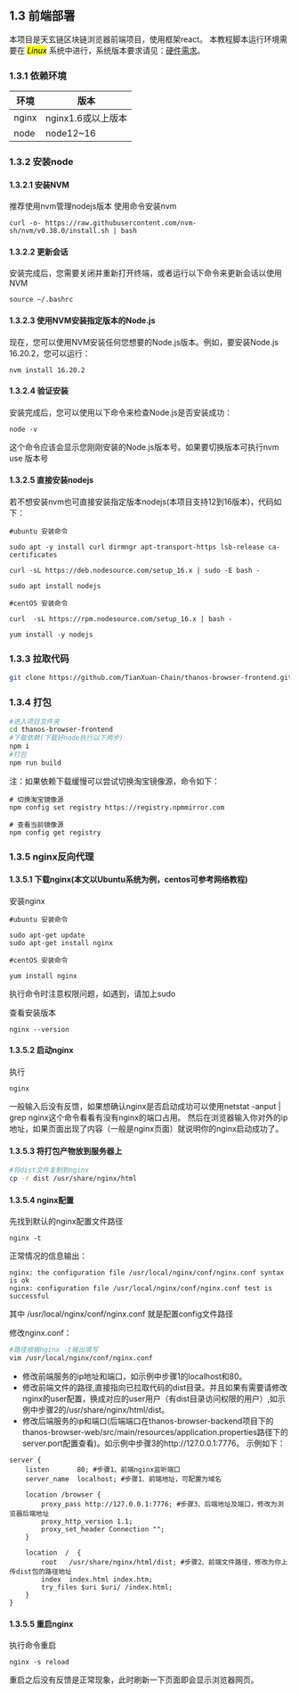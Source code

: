 ## 1.3 前端部署
本项目是天玄链区块链浏览器前端项目，使用框架react。
本教程脚本运行环境需要在 <mark>*Linux*</mark> 系统中进行，系统版本要求请见：[硬件需求](../../quick-start/depoly-tianxaun-chain/hardware-requirement.md)。

### 1.3.1 依赖环境

| 环境 | 版本|
| --- | --- |
| nginx |nginx1.6或以上版本  |
| node |node12~16  |

### 1.3.2 安装node
#### 1.3.2.1 安装NVM
推荐使用nvm管理nodejs版本
使用命令安装nvm

```
curl -o- https://raw.githubusercontent.com/nvm-sh/nvm/v0.38.0/install.sh | bash
```

#### 1.3.2.2 更新会话
安装完成后，您需要关闭并重新打开终端，或者运行以下命令来更新会话以使用NVM
```
source ~/.bashrc
```
#### 1.3.2.3 使用NVM安装指定版本的Node.js
现在，您可以使用NVM安装任何您想要的Node.js版本。例如，要安装Node.js 16.20.2，您可以运行：
```
nvm install 16.20.2
```
#### 1.3.2.4 验证安装
安装完成后，您可以使用以下命令来检查Node.js是否安装成功：
```
node -v
```
这个命令应该会显示您刚刚安装的Node.js版本号。如果要切换版本可执行nvm use 版本号

#### 1.3.2.5 直接安装nodejs
若不想安装nvm也可直接安装指定版本nodejs(本项目支持12到16版本)，代码如下：

```
#ubuntu 安装命令

sudo apt -y install curl dirmngr apt-transport-https lsb-release ca-certificates

curl -sL https://deb.nodesource.com/setup_16.x | sudo -E bash -

sudo apt install nodejs

#centOS 安装命令

curl  -sL https://rpm.nodesource.com/setup_16.x | bash -

yum install -y nodejs
```

### 1.3.3 拉取代码

```sh
git clone https://github.com/TianXuan-Chain/thanos-browser-frontend.git
```

### 1.3.4 打包

```sh
#进入项目文件夹
cd thanos-browser-frontend
#下载依赖(下载好node执行以下两步)
npm i
#打包
npm run build
```

注：如果依赖下载缓慢可以尝试切换淘宝镜像源，命令如下：
```
# 切换淘宝镜像源
npm config set registry https://registry.npmmirror.com

# 查看当前镜像源
npm config get registry

```

### 1.3.5 nginx反向代理
#### 1.3.5.1 下载nginx(本文以Ubuntu系统为例，centos可参考网络教程)

安装nginx

```
#ubuntu 安装命令

sudo apt-get update
sudo apt-get install nginx

#centOS 安装命令

yum install nginx
```

执行命令时注意权限问题，如遇到，请加上sudo

查看安装版本

```
nginx --version
```

#### 1.3.5.2 启动nginx

执行
```
nginx
```
一般输入后没有反馈，如果想确认nginx是否启动成功可以使用netstat -anput | grep nginx这个命令看看有没有nginx的端口占用。
然后在浏览器输入你对外的ip地址，如果页面出现了内容（一般是nginx页面）就说明你的nginx启动成功了。

#### 1.3.5.3 将打包产物放到服务器上

```sh
#将dist文件复制到nginx
cp -r dist /usr/share/nginx/html
```
#### 1.3.5.4 nginx配置

先找到默认的nginx配置文件路径
```
nginx -t
```
正常情况的信息输出：

```
nginx: the configuration file /usr/local/nginx/conf/nginx.conf syntax is ok
nginx: configuration file /usr/local/nginx/conf/nginx.conf test is successful
```
其中 /usr/local/nginx/conf/nginx.conf 就是配置config文件路径

修改nginx.conf：

```sh
#路径根据nginx -t输出填写
vim /usr/local/nginx/conf/nginx.conf
```

* 修改前端服务的ip地址和端口，如示例中步骤1的localhost和80。
* 修改前端文件的路径,直接指向已拉取代码的dist目录。并且如果有需要请修改nginx的user配置，换成对应的user用户（有dist目录访问权限的用户）,如示例中步骤2的/usr/share/nginx/html/dist。
* 修改后端服务的ip和端口(后端端口在thanos-browser-backend项目下的thanos-browser-web/src/main/resources/application.properties路径下的server.port配置查看)。如示例中步骤3的http://127.0.0.1:7776。
示例如下：

```
server {
    listen       80; #步骤1、前端nginx监听端口
    server_name  localhost; #步骤1、前端地址，可配置为域名
    
    location /browser {
        proxy_pass http://127.0.0.1:7776; #步骤3、后端地址及端口，修改为浏览器后端地址
        proxy_http_version 1.1;
        proxy_set_header Connection "";
    }

    location  /  {
        root   /usr/share/nginx/html/dist; #步骤2、前端文件路径，修改为你上传dist包的路径地址
        index  index.html index.htm;
        try_files $uri $uri/ /index.html;    
    }
}
```
#### 1.3.5.5 重启nginx

执行命令重启

```
nginx -s reload
```

重启之后没有反馈是正常现象，此时刷新一下页面即会显示浏览器网页。

